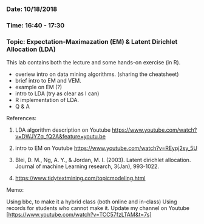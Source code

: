 ### Date: 10/18/2018
### Time: 16:40 - 17:30
### Topic: Expectation-Maximazation (EM) & Latent Dirichlet Allocation (LDA)

This lab contains both the lecture and some hands-on exercise (in R).

 - overiew intro on data mining algorithms. (sharing the cheatsheet)
 - brief intro to EM and VEM.
 - example on EM (?)
 - intro to LDA (try as clear as I can)
 - R implementation of LDA.
 - Q & A
 
References:

1. LDA algorithm description on Youtube
https://www.youtube.com/watch?v=DWJYZq_fQ2A&feature=youtu.be

2. intro to EM on Youtube
https://www.youtube.com/watch?v=REypj2sy_5U

3. Blei, D. M., Ng, A. Y., & Jordan, M. I. (2003). Latent dirichlet allocation. Journal of machine Learning research, 3(Jan), 993-1022.

4. https://www.tidytextmining.com/topicmodeling.html
 

Memo:

Using bbc, to make it a hybrid class (both online and in-class)
Using records for students who cannot make it.
Update my channel on Youtube [https://www.youtube.com/watch?v=TCC57fzLTAM&t=7s]
